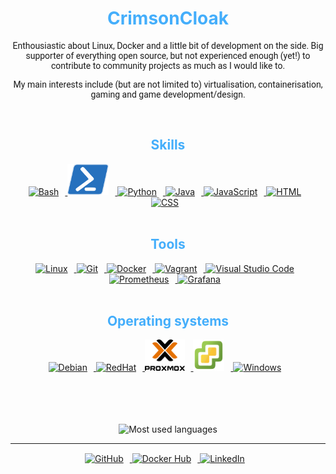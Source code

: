 
<div align="center">      
<h1 style="color: #44AEFB;"> CrimsonCloak </h1>

<!-- <img src="img/SmugTuxUbuntu.jpg" 
        alt="Smug Tux holding Ubuntu installation CD" style="border-radius:5%" />
        <br> -->
<p style="font-family: Roboto, cursive">
Enthousiastic about Linux, Docker and a little bit of development on the side. Big supporter of everything open source, but not experienced enough (yet!) to contribute to community projects as much as I would like to.
</p>
<p style="font-family: Roboto, cursive">
My main interests include (but are not limited to) virtualisation, containerisation, gaming and game development/design.
</p>
<br>
</div>
<!-- Skills and tools -->
<div align="center">
<h2 style="color: #44AEFB">Skills</h2>
  <a href="https://www.gnu.org/software/bash/manual/bash.html" target="_blank" rel="noreferrer">
      <img  alt="Bash" height="50px" style="padding-right:10px;" src="https://cdn.jsdelivr.net/gh/devicons/devicon/icons/bash/bash-plain.svg"/>
  </a>
  <a href="https://learn.microsoft.com/en-us/powershell/scripting/overview?view=powershell-7.3" target="_blank" rel="noreferrer">
      <img  alt="Powershell" height="50px" style="padding-right:10px;" src="img/PowerShell.svg"/>
  </a>
  <a href="https://www.python.org/" target="_blank" rel="noreferrer">
      <img  alt="Python" height="50px" style="padding-right:10px;" src="https://cdn.jsdelivr.net/gh/devicons/devicon/icons/python/python-original.svg"/>
  </a>
  <a href="https://www.java.com/en/" target="_blank" rel="noreferrer">
      <img  alt="Java" height="50px" style="padding-right:10px;" src="https://cdn.jsdelivr.net/gh/devicons/devicon/icons/java/java-original.svg"/>
  </a>    
  <a href="https://developer.mozilla.org/en-US/docs/Web/JavaScript" target="_blank" rel="noreferrer">
      <img  alt="JavaScript" height="50px" style="padding-right:10px;" src="https://cdn.jsdelivr.net/gh/devicons/devicon/icons/javascript/javascript-plain.svg"/>
  </a>

  <a href="https://developer.mozilla.org/en-US/docs/Web/HTML" target="_blank" rel="noreferrer">
      <img  alt="HTML" height="50px" style="padding-right:10px;" src="https://cdn.jsdelivr.net/gh/devicons/devicon/icons/html5/html5-original.svg"/>
  </a>
  <a href="https://developer.mozilla.org/en-US/docs/Web/CSS" target="_blank" rel="noreferrer">
      <img  alt="CSS" height="50px" style="padding-right:10px;" src="https://cdn.jsdelivr.net/gh/devicons/devicon/icons/css3/css3-original.svg"/>
  </a>


</div>

<br>




<div align="center">
 <h2 style="color: #44AEFB">Tools</h2>
  <a href="https://tldp.org/index.html" target="_blank" rel="noreferrer">
      <img  alt="Linux" height="50px" style="padding-right:10px;" src="https://cdn.jsdelivr.net/gh/devicons/devicon/icons/linux/linux-original.svg"/> 
  </a>

   <a href="https://git-scm.com/" target="_blank" rel="noreferrer">
      <img  alt="Git" height="50px" style="padding-right:10px;" src="https://cdn.jsdelivr.net/gh/devicons/devicon/icons/git/git-original.svg"/>
  </a>
  <a href="https://www.docker.com/" target="_blank" rel="noreferrer">
      <img  alt="Docker" height="50px" style="padding-right:10px;" src="https://cdn.jsdelivr.net/gh/devicons/devicon/icons/docker/docker-plain.svg"/>
  </a>
  
  <a href="https://www.vagrantup.com/" target="_blank" rel="noreferrer">
      <img  alt="Vagrant" height="50px" style="padding-right:10px;" src="https://cdn.jsdelivr.net/gh/devicons/devicon/icons/vagrant/vagrant-original.svg"/> 
  </a>
  <a href="https://code.visualstudio.com/" target="_blank" rel="noreferrer">
      <img  alt="Visual Studio Code" height="50px" style="padding-right:10px;"src="https://cdn.jsdelivr.net/gh/devicons/devicon/icons/vscode/vscode-original.svg"/>
  </a>
  <a href="https://prometheus.io/" target="_blank" rel="noreferrer">
      <img  alt="Prometheus" height="50px" style="padding-right:10px;" src="https://cdn.jsdelivr.net/gh/devicons/devicon/icons/prometheus/prometheus-original.svg"/> 
  </a>
  <a href="https://grafana.com/" target="_blank" rel="noreferrer">
      <img  alt="Grafana" height="50px" style="padding-right:10px;" src="https://cdn.jsdelivr.net/gh/devicons/devicon/icons/grafana/grafana-original.svg"/> 
  </a>
  </div>
<br>



 
<div align="center">

 <h2 style="color: #44AEFB">Operating systems</h2>
  <a href="https://www.debian.org/index.en.html" target="_blank" rel="noreferrer">
      <img  alt="Debian" height="50px" style="padding-right:10px;" src="https://cdn.jsdelivr.net/gh/devicons/devicon/icons/debian/debian-original.svg"/> 
  </a>

  <a href="https://www.redhat.com/en" target="_blank" rel="noreferrer">
      <img  alt="RedHat" height="50px" style="padding-right:10px;" src="https://cdn.jsdelivr.net/gh/devicons/devicon/icons/redhat/redhat-original.svg"/> 
  </a>

 <a href="https://www.proxmox.com/" target="_blank" rel="noreferrer">
      <img  alt="Proxmox" height="50px" style="padding-right:10px;" src="img/Proxmox.png"/> 
  </a>      
  <a href="https://www.vmware.com/be.html" target="_blank" rel="noreferrer">
      <img  alt="VMware ESXi" height="50px" style="padding-right:10px;" src="img/VMware_ESXi.png"/> 
  </a> 
    <a href="https://www.microsoft.com/en-us/windows" target="_blank" rel="noreferrer">
      <img  alt="Windows" height="50px" style="padding-right:10px;" src="https://cdn.jsdelivr.net/gh/devicons/devicon/icons/windows8/windows8-original.svg"/> 
  </a>    
  </div>

<br>
<br>         
<br>
<br>
<!-- Languages stats-->

<div align="center">

![Most used languages](https://github-readme-stats.vercel.app/api/top-langs/?username=CrimsonCloak&show_icons=true&theme=algolia&border_radius=20&exclude_repo=Unity-game&hide=JavaScript,HTML,CSS,Ruby)

</div>

---
<!-- footer -->
<div class="footer" align="center" style="margin:15px;">
    <a href="https://github.com/CrimsonCloak" target="_blank">
        <img  style="margin:0 10px 10px 0;" src="https://cdn.jsdelivr.net/gh/devicons/devicon/icons/github/github-original.svg" alt="GitHub" width="40px"/>
    </a>
    <a href="https://hub.docker.com/u/aleksandur24" target="_blank">
        <img  style="margin:0 10px 10px 0;" src="https://cdn.jsdelivr.net/gh/devicons/devicon/icons/docker/docker-original.svg" alt="Docker Hub" width="40px"/>
    </a>
    <a href="https://www.linkedin.com/in/alexander-veldeman-28456723b" target="_blank">
        <img  style="margin:0 10px 10px 0;" src="https://cdn.jsdelivr.net/gh/devicons/devicon/icons/linkedin/linkedin-original.svg" alt="LinkedIn" width="40px"/>
    </a>
</div>   

          

<!-- https://devicon.dev/ -->
